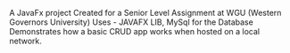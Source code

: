 A JavaFx project Created for a Senior Level Assignment at WGU (Western Governors University) 
Uses -
JAVAFX LIB, 
MySql for the Database
Demonstrates how a basic CRUD app works when hosted on a local network. 
